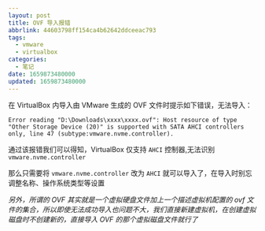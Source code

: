 ```yaml
---
layout: post
title: OVF 导入报错
abbrlink: 44603798ff154ca4b62642ddceeac793
tags:
  - vmware
  - virtualbox
categories:
  - 笔记
date: 1659873480000
updated: 1659873480000
---
```

在 VirtualBox 内导入由 VMware 生成的 OVF 文件时提示如下错误，无法导入：

```shell
Error reading "D:\Downloads\xxxx\xxxx.ovf": Host resource of type "Other Storage Device (20)" is supported with SATA AHCI controllers only, line 47 (subtype:vmware.nvme.controller).
```

通过该报错我们可以得知，VirtualBox 仅支持 `AHCI` 控制器,无法识别 `vmware.nvme.controller`

那么只需要将 `vmware.nvme.controller` 改为 `AHCI` 就可以导入了，在导入时别忘调整名称、操作系统类型等设置

*另外，所谓的 OVF 其实就是一个虚拟硬盘文件加上一个描述虚拟机配置的 ovf 文件的集合，所以即使无法成功导入也问题不大，我们直接新建虚拟机，在创建虚拟磁盘时不创建新的，直接导入 OVF 的那个虚拟磁盘文件就行了*

